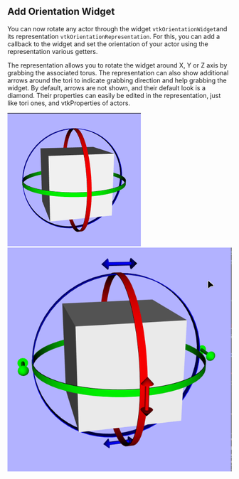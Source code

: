 ## Add Orientation Widget

You can now rotate any actor through the widget `vtkOrientationWidget`and its
representation `vtkOrientationRepresentation`. For this, you can add a callback
to the widget and set the orientation of your actor using the representation
various getters.

The representation allows you to rotate the widget around X, Y or Z axis by
grabbing the associated torus. The representation can also show additional
arrows around the tori to indicate grabbing direction and help grabbing the
widget. By default, arrows are not shown, and their default look is a diamond.
Their properties can easily be edited in the representation, just like tori
ones, and vtkProperties of actors.

![orientation widget representations](orientation_widget_states.gif)
![orientation widget demonstration](orientation_widget_demo.gif)
